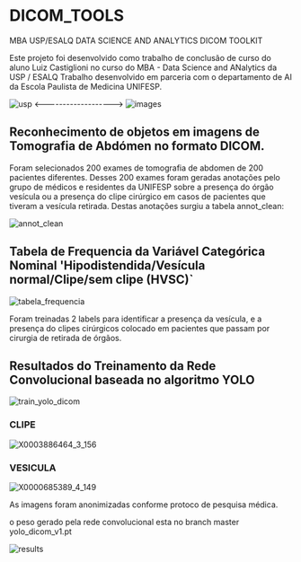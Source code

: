 # DICOM_TOOLS

MBA USP/ESALQ DATA SCIENCE AND ANALYTICS
DICOM TOOLKIT 

Este projeto foi desenvolvido como trabalho de conclusão de curso do aluno Luiz Castiglioni no curso do MBA - Data Science and ANalytics da USP / ESALQ
Trabalho desenvolvido em parceria com o departamento de AI da Escola Paulista de Medicina UNIFESP.

 ![usp](https://user-images.githubusercontent.com/87153755/192903945-c3f79221-d2be-41f2-98e7-b0161a85eb53.jpeg)    <------------------->   ![images](https://user-images.githubusercontent.com/87153755/192904060-adcf37ac-0d8f-4ec6-ab66-71482526845d.jpeg)


## Reconhecimento de objetos em imagens de Tomografia de Abdómen no formato DICOM. 

Foram selecionados 200 exames de tomografia de abdomen de 200 pacientes diferentes. 
Desses 200 exames foram geradas anotações pelo grupo de médicos e residentes da UNIFESP sobre a presença do órgão vesícula ou a presença do clipe cirúrgico em casos de pacientes que tiveram a vesícula retirada. Destas anotações surgiu a tabela annot_clean:


![annot_clean](https://user-images.githubusercontent.com/87153755/192905097-98bce90d-f05f-41a9-bc1a-665562182f4c.png)

## Tabela de Frequencia da Variável Categórica Nominal 'Hipodistendida/Vesícula normal/Clipe/sem clipe (HVSC)`

![tabela_frequencia](https://user-images.githubusercontent.com/87153755/192905780-bb9d48d3-5f41-4d0c-af1a-0d0375bfffaf.png)


Foram treinadas 2 labels para identificar a presença da vesícula, e a presença do clipes cirúrgicos colocado em pacientes que passam por cirurgia de retirada de órgãos.



## Resultados do Treinamento da Rede Convolucional baseada no algoritmo YOLO

![train_yolo_dicom](https://user-images.githubusercontent.com/87153755/192905949-452ef140-4991-4908-9ec4-d59095065f2b.png)

        


### CLIPE ###

 ![X0003886464_3_156](https://user-images.githubusercontent.com/87153755/192902529-de44497c-8cb0-4957-bece-b102fa433e67.png) 
 
### VESICULA ###
 
 ![X0000685389_4_149](https://user-images.githubusercontent.com/87153755/192903052-797254df-19a7-4ec4-86ae-8c59eb7469e2.png)



As imagens foram anonimizadas conforme protoco de pesquisa médica.

o peso gerado pela rede convolucional esta no branch master yolo_dicom_v1.pt

![results](https://user-images.githubusercontent.com/87153755/192903322-95b4a409-7217-453f-b94d-18a3191bc990.png)

